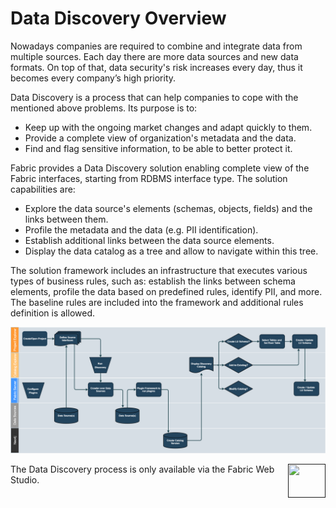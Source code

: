 # Data Discovery Overview

<web>

Nowadays companies are required to combine and integrate data from multiple sources. Each day there are more data sources and new data formats. On top of that, data security's risk increases every day, thus it becomes every company’s high priority. 

Data Discovery is a process that can help companies to cope with the mentioned above problems. Its purpose is to:

* Keep up with the ongoing market changes and adapt quickly to them.
* Provide a complete view of organization's metadata and the data.
* Find and flag sensitive information, to be able to better protect it.

Fabric provides a Data Discovery solution enabling complete view of the Fabric interfaces, starting from RDBMS interface type. The solution capabilities are:

* Explore the data source's elements (schemas, objects, fields) and the links between them.
* Profile the metadata and the data (e.g. PII identification).
* Establish additional links between the data source elements.
* Display the data catalog as a tree and allow to navigate within this tree.

The solution framework includes an infrastructure that executes various types of business rules, such as: establish the links between schema elements, profile the data based on predefined rules, identify PII, and more. The baseline rules are included into the framework and additional rules definition is allowed.



![](images/DiscoveryE2E.png)



[<img align="right" width="60" height="54" src="/articles/images/Next.png">]() 

</web>

<studio>

The Data Discovery process is only available via the Fabric Web Studio.

</studio>
